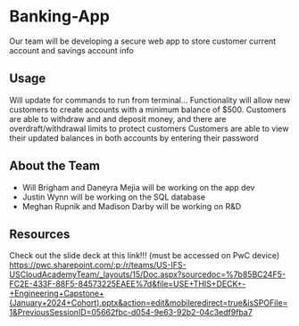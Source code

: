 # Banking-App

Our team will be developing a secure web app to store customer current account and savings account info

## Usage

Will update for commands to run from terminal...
Functionality will allow new customers to create accounts with a minimum balance of $500.
Customers are able to withdraw and and deposit money, and there are overdraft/withdrawal limits to protect customers
Customers are able to view their updated balances in both accounts by entering their password

## About the Team

-  Will Brigham and Daneyra Mejia will be working on the app dev
-  Justin Wynn will be working on the SQL database
-  Meghan Rupnik and Madison Darby will be working on R&D

## Resources

Check out the slide deck at this link!!! 
(must be accessed on PwC device)
https://pwc.sharepoint.com/:p:/r/teams/US-IFS-USCloudAcademyTeam/_layouts/15/Doc.aspx?sourcedoc=%7b85BC24F5-FC2E-433F-88F5-84573225EAEE%7d&file=USE+THIS+DECK+-+Engineering+Capstone+(January+2024+Cohort).pptx&action=edit&mobileredirect=true&isSPOFile=1&PreviousSessionID=05662fbc-d054-9e63-92b2-04c3edf9fba7